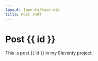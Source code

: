```yaml
---
layout: layouts/base.njk
title: Post 4497
---
```


# Post {{ id }}

This is post {{ id }} in my Eleventy project.
